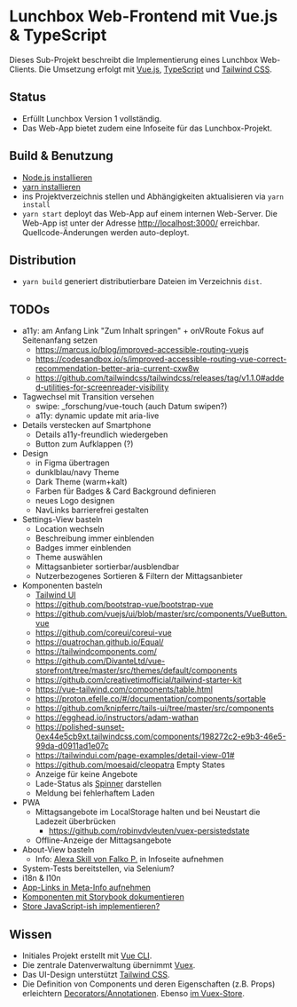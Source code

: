 # Lunchbox Web-Frontend mit Vue.js & TypeScript

Dieses Sub-Projekt beschreibt die Implementierung eines Lunchbox Web-Clients. Die Umsetzung erfolgt mit [Vue.js](https://vuejs.org/), [TypeScript](https://www.typescriptlang.org/) und [Tailwind CSS](https://tailwindcss.com/).



## Status

- Erfüllt Lunchbox Version 1 vollständig.
- Das Web-App bietet zudem eine Infoseite für das Lunchbox-Projekt.



## Build & Benutzung

- [Node.js installieren](https://nodejs.org/en/download/package-manager/)
- [yarn installieren](https://yarnpkg.com/lang/en/docs/install)
- ins Projektverzeichnis stellen und Abhängigkeiten aktualisieren via `yarn install`
- `yarn start` deployt das Web-App auf einem internen Web-Server. Die Web-App ist unter der Adresse [http://localhost:3000/](http://localhost:3000/) erreichbar. Quellcode-Änderungen werden auto-deployt.



## Distribution

- `yarn build` generiert distributierbare Dateien im Verzeichnis `dist`.



## TODOs

- a11y: am Anfang Link "Zum Inhalt springen" + onVRoute Fokus auf Seitenanfang setzen
    - https://marcus.io/blog/improved-accessible-routing-vuejs
    - https://codesandbox.io/s/improved-accessible-routing-vue-correct-recommendation-better-aria-current-cxw8w
    - https://github.com/tailwindcss/tailwindcss/releases/tag/v1.1.0#added-utilities-for-screenreader-visibility
- Tagwechsel mit Transition versehen
    - swipe: _forschung/vue-touch (auch Datum swipen?)
    - a11y: dynamic update mit aria-live
- Details verstecken auf Smartphone
    - Details a11y-freundlich wiedergeben
    - Button zum Aufklappen (?)
- Design
    - in Figma übertragen
    - dunklblau/navy Theme
    - Dark Theme (warm+kalt)
    - Farben für Badges & Card Background definieren
    - neues Logo designen
    - NavLinks barrierefrei gestalten
- Settings-View basteln
    - Location wechseln
    - Beschreibung immer einblenden
    - Badges immer einblenden
    - Theme auswählen
    - Mittagsanbieter sortierbar/ausblendbar
    - Nutzerbezogenes Sortieren & Filtern der Mittagsanbieter
- Komponenten basteln
    - [Tailwind UI](https://tailwindui.com/components)
    - https://github.com/bootstrap-vue/bootstrap-vue
    - https://github.com/vuejs/ui/blob/master/src/components/VueButton.vue
    - https://github.com/coreui/coreui-vue
    - https://quatrochan.github.io/Equal/
    - https://tailwindcomponents.com/
    - https://github.com/DivanteLtd/vue-storefront/tree/master/src/themes/default/components
    - https://github.com/creativetimofficial/tailwind-starter-kit
    - https://vue-tailwind.com/components/table.html
    - https://proton.efelle.co/#/documentation/components/sortable
    - https://github.com/knipferrc/tails-ui/tree/master/src/components
    - https://egghead.io/instructors/adam-wathan
    - https://polished-sunset-0ex44e5cb9xt.tailwindcss.com/components/198272c2-e9b3-46e5-99da-d0911ad1e07c
    - https://tailwindui.com/page-examples/detail-view-01#
    - https://github.com/moesaid/cleopatra
  Empty States
    - Anzeige für keine Angebote
    - Lade-Status als [Spinner](https://scotch.io/tutorials/add-loading-indicators-to-your-vuejs-application) darstellen
    - Meldung bei fehlerhaftem Laden
- PWA
    - Mittagsangebote im LocalStorage halten und bei Neustart die Ladezeit überbrücken
        - https://github.com/robinvdvleuten/vuex-persistedstate
    - Offline-Anzeige der Mittagsangebote
- About-View basteln
    - Info: [Alexa Skill von Falko P.](https://www.amazon.de/s/ref=nb_sb_noss_2?__mk_de_DE=%C3%85M%C3%85%C5%BD%C3%95%C3%91&url=search-alias%3Dalexa-skills&field-keywords=lunchbox) in Infoseite aufnehmen
- System-Tests bereitstellen, via Selenium?
- i18n & l10n
- [App-Links in Meta-Info aufnehmen](http://ricostacruz.com/cheatsheets/applinks.html)
- [Komponenten mit Storybook dokumentieren](https://github.com/vuesion/vuesion/tree/master/src/app/shared/components/VueButton)
- [Store JavaScript-ish implementieren?](https://github.com/vuesion/vuesion/tree/master/src/app/app)



## Wissen

- Initiales Projekt erstellt mit [Vue CLI](https://cli.vuejs.org/).
- Die zentrale Datenverwaltung übernimmt [Vuex](https://vuex.vuejs.org/guide/).
- Das UI-Design unterstützt [Tailwind CSS](https://tailwindcss.com/).
- Die Definition von Components und deren Eigenschaften (z.B. Props) erleichtern [Decorators/Annotationen](https://github.com/kaorun343/vue-property-decorator). Ebenso [im Vuex-Store](https://github.com/championswimmer/vuex-module-decorators).
